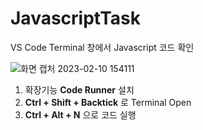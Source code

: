 # JavascriptTask
VS Code Terminal 창에서 Javascript 코드 확인

![화면 캡처 2023-02-10 154111](https://user-images.githubusercontent.com/121204962/218020950-4f6639b6-3a26-4ff9-a1f1-90eec544ad57.png)
1. 확장기능 <b>Code Runner</b> 설치
2. <b>Ctrl + Shift + Backtick</b> 로 Terminal Open
3. <b>Ctrl + Alt + N</b> 으로 코드 실행
